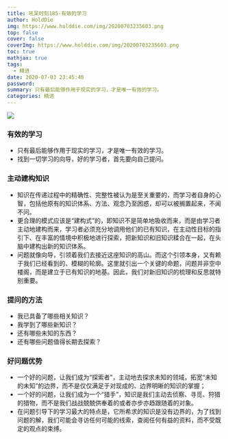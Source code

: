 ```yaml
---
title: 吼呆时刻185-有效的学习
author: HoldDie
img: https://www.holddie.com/img/20200703235603.png
top: false
cover: false
coverImg: https://www.holddie.com/img/20200703235603.png
toc: true
mathjax: true
tags:
  - 精进
date: 2020-07-03 23:45:40
password:
summary: 只有最后能够作用于现实的学习，才是唯一有效的学习。
categories: 精进
---
```


![](https://www.holddie.com/img/20200703235603.png)

### 有效的学习

- 只有最后能够作用于现实的学习，才是唯一有效的学习。
- 找到一切学习的向导，好的学习者，首先要向自己提问。

### 主动建构知识

- 知识在传递过程中的精确性、完整性被认为是至关重要的，而学习者自身的心智，包括他原有的知识体系、方法、观念乃至困惑，却可以被搁置起来，不闻不问。
- 更合理的模式应该是“建构式”的，即知识不是简单地吸收而来，而是由学习者主动地建构而来，学习者必须充分地调用他们的已有知识，在主动性目标的指引下、在丰富的情境中积极地进行探索，把新知识和旧知识糅合在一起，在头脑中建构出新的知识体系。
- 问题就像向导，引领着我们去接近这座知识的高山。而这个引领本身，又有赖于我们已经看到的、模糊的轮廓。这里就引出一个关键的命题，问题并非空中楼阁，而是建立于已有知识的地基。因此，我们对新旧知识的梳理和反思就特别重要。

### 提问的方法

- 我已具备了哪些相关知识？
- 我学到了哪些新知识？
- 还有哪些未知的东西？
- 还有哪些问题值得长期去探索？

### 好问题优势

- 一个好的问题，让我们成为“探索者”，主动地去探求未知的领域，拓宽“未知的未知”的边界，而不是仅仅满足于对现成的、边界明晰的知识的掌握；
- 一个好的问题，让我们成为一个“猎手”，知识是我们主动去侦察、寻觅、狩猎的猎物，而不是我们战战兢兢供奉着的或者亦步亦趋跟随着的对象。
- 在问题引导下的学习最大的特点是，它所希求的知识是没有边界的，为了找到问题的解，我们可能会寻访任何可能的线索，查阅任何有益的资料，而不受既定的观点的束缚。